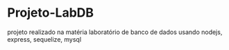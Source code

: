 # Projeto-LabDB
projeto realizado na matéria laboratório de banco de dados usando nodejs, express, sequelize, mysql
